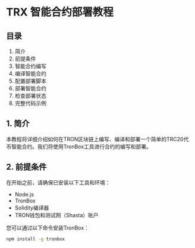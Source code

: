 # TRX 智能合约部署教程

## 目录

1. 简介
2. 前提条件
3. 智能合约编写
4. 编译智能合约
5. 配置部署脚本
6. 部署智能合约
7. 检查部署状态
8. 完整代码示例

## 1. 简介

本教程将详细介绍如何在TRON区块链上编写、编译和部署一个简单的TRC20代币智能合约。我们将使用TronBox工具进行合约的编写和部署。

## 2. 前提条件

在开始之前，请确保已安装以下工具和环境：

- Node.js
- TronBox
- Solidity编译器
- TRON钱包和测试网（Shasta）账户

您可以通过以下命令安装TronBox：

```bash
npm install -g tronbox

